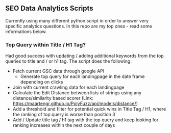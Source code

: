 ## SEO Data Analytics Scripts
Currently using many different python script in order to answer very specific analytics questions. In this repo are my top ones - read some informations below.

### Top Query within Title / H1 Tag?
Had good success with updating / adding additional keywords from the top queries to title and / or h1 tag. The script does the following:
- Fetch current GSC data through google API
  - Generate top query for each landingpage in the date frame depending on clicks
- Join with current crawling data for each landingpage
- Calculate the Edit Distance between lists of strings using any distance/similarity based scorer (Link: https://maartengr.github.io/PolyFuzz/api/models/distance/)
- Add a threshold and filter for potential quick wins in Title Tag / H1, where the ranking of top query is worse than position 3
- Add / Update title tag / h1 tag with the top query and keep looking for ranking increases within the next couple of days

